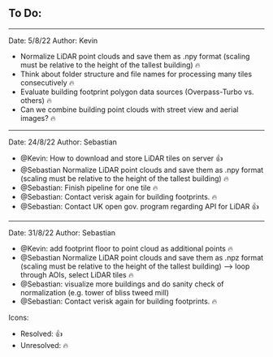 ## To Do:

---
Date: 5/8/22
Author: Kevin

- Normalize LiDAR point clouds and save them as .npy format (scaling must be relative to the height of the
 tallest building) :fire:
- Think about folder structure and file names for processing many tiles consecutively :fire:
- Evaluate building footprint polygon data sources (Overpass-Turbo vs. others) :fire:
- Can we combine building point clouds with street view and aerial images? :fire:
---
Date: 24/8/22
Author: Sebastian

- @Kevin: How to download and store LiDAR tiles on server  :+1:
- @Sebastian Normalize LiDAR point clouds and save them as .npy format (scaling must be relative to the height of the
 tallest building) :fire:
- @Sebastian: Finish pipeline for one tile :fire:
- @Sebastian: Contact verisk again for building footprints. :fire:
- @Sebastian: Contact UK open gov. program regarding API for LiDAR :+1:

---
Date: 31/8/22
Author: Sebastian
- @Kevin: add footprint floor to point cloud as additional points :fire:
- @Sebastian Normalize LiDAR point clouds and save them as .npz format (scaling must be relative to the height of the
 tallest building) --> loop through AOIs, select LiDAR tiles :fire:
- @Sebastian: visualize more buildings and do sanity check of normalization (e.g. tower of bliss tweed mill)
- @Sebastian: Contact verisk again for building footprints. :fire:

Icons:

- Resolved: :+1:
- Unresolved: :fire: